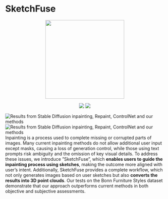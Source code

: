 # SketchFuse
<p align="center">
  <img src="resultgif.gif" width="250"/>
</p>

<p align="center">
  <img src="result.png" />
  <img src="result2.png" />
</p>

![Results from Stable Diffusion inpainting, Repaint, ControlNet and our methods](result.png)
![Results from Stable Diffusion inpainting, Repaint, ControlNet and our methods](result2.png)
Inpainting is a process used to complete missing or corrupted parts of images. Many current inpainting methods do not allow additional user input except masks, causing a loss of generation control, while those using text prompts
risk ambiguity and the omission of key visual details. To address these issues, we introduce ”SketchFuse”, which **enables users to guide the inpainting process using sketches**, making the outcome more aligned with user’s intent. Additionally, SketchFuse provides a complete workflow, which not only generates images based on user sketches but also **converts the results into 3D point clouds**. Our tests on the Bonn Furniture Styles dataset demonstrate that our approach outperforms current methods in both objective and subjective assessments.


